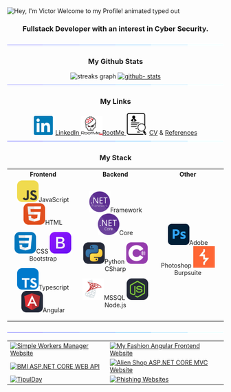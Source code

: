 <!-- Title -->
<img src="https://readme-typing-svg.demolab.com?font=Operator+Mono&size=37&duration=2800&pause=2000&color=FAFAFA&center=true&vCenter=true&width=940&height=50&lines=Hey%2C+I'm+Victor+Welcome+to+my+Profile!" align="center" alt="Hey, I'm Victor Welcome to my Profile! animated typed out">

### <p align="center"> Fullstack Developer with an interest in Cyber Security. </p>


<img  src="Icons/borderseperator.gif">


<!-- Github stats -->
### <p align="center"> My Github Stats </p>

<div align="center">
  <img height="180em" width="410em" src="https://streak-stats.demolab.com?user=VictorRutskin&theme=cobalt&hide_border=true&border_radius=0&fire=0079FA&stroke=0079FA&sideLabels=0079FA&background=193549" alt="streaks graph"  />
  
  <a href="https://github.com/VictorRutskin">
    <img height="180em" width="410em" src="https://github-readme-stats-eight-theta.vercel.app/api?username=VictorRutskin&show_icons=true&theme=cobalt&include_all_commits=true&count_private=true&hide_border=true&border_radius=0" alt="github- stats"/>
  </a>
  </div>
  
<img  src="Icons/borderseperator.gif">


<!-- Links -->
### <p align="center"> My Links </p>

<div align="center">
  <!-- Other links (e.g., LinkedIn, RootMe) -->
  <a href="https://www.linkedin.com/in/victor-rutskin-9a3a9a226/" target="_blank">
    <img src="Icons/Social/LinkedIn.png" width="50" alt="LinkedIn" />LinkedIn
  </a>
  <a href="https://www.root-me.org/Lashaka?lang=en#5c7a86509b2bb852abfc42e4cd24679f" target="_blank">
    <img src="Icons/Social/RootMe.png" width="50" alt="RootMe" />RootMe
  </a>
  <!-- Image with linked texts for CV and References -->
  <span>
    <img src="Icons/Social/Reference.png" width="50" alt="Reference" />
    <a href="https://github.com/VictorRutskin/My_LaTeX_CV" target="_blank">CV</a>
    &amp; 
    <a href="https://drive.google.com/drive/folders/1WNTWVhgmSy2Srt8VOUuspCrWmtmm6eF0" target="_blank">References</a>
  </span>
</div>


<img  src="Icons/borderseperator.gif">

### <p align="center"> My Stack </p>
<!-- Languages & tools -->
<table >
  <tr >
    <th>Frontend</th>
    <th>Backend</th>
    <th>Other</th>
  </tr> 
  <tr>
    <td width="400" align="center">
<!-- FrontEnd -->
<a target="blank"><img src="Icons/JavaScript.svg" width="50" />JavaScript</a>
<a target="blank"><img src="Icons/HTML.svg" width="50" />HTML</a>
      
<a target="blank"><img src="Icons/CSS.svg" width="50" />CSS</a>
<a target="blank"><img src="Icons/Bootstrap.svg" width="50" />Bootstrap</a>
      
<a target="blank"><img src="Icons/TypeScript.svg" width="50" />Typescript</a>
<a target="blank"><img src="Icons/Angular-Dark.svg" width="50" />Angular</a>
    </td>
    <td width="400" align="center">
 <!-- BackEnd -->
<a target="blank"><img src="Icons/NetFramework.png" width="50" />Framework</a>
<a target="blank"><img src="Icons/NetCore.png" width="50" />Core</a>

<a target="blank"><img src="Icons/Python-Dark.svg" width="50" />Python</a>
<a target="blank"><img src="Icons/CS.svg" width="50" />CSharp</a>   

<a target="blank"><img src="Icons/MSSQL.png" width="50" />MSSQL</a>
<a target="blank"><img src="Icons/NodeJS-Dark.svg" width="50" />Node.js</a>
    </td>
    <td width="400" align="center">
<!-- Other -->
<a target="blank"><img src="Icons/Adobe_Photoshop.png" width="50" />Adobe Photoshop</a>
<a target="blank"><img src="Icons/Burpsuite.png" width="50" />Burpsuite</a>
    </td>
  </tr>
</table>

<img  src="Icons/borderseperator.gif">
<div align="center">
  <table>
    <tr>
      <td>
        <a href="https://github.com/VictorRutskin/Simple-Workers-Manager-Website">
          <img src="https://github-readme-stats.vercel.app/api/pin/?username=VictorRutskin&repo=Simple-Workers-Manager-Website" alt="Simple Workers Manager Website" />
        </a>
      </td>
      <td>
        <a href="https://github.com/VictorRutskin/My-Fashion-Angular-Frontend-Website">
          <img src="https://github-readme-stats.vercel.app/api/pin/?username=VictorRutskin&repo=My-Fashion-Angular-Frontend-Website" alt="My Fashion Angular Frontend Website" />
        </a>
      </td>
    </tr>
    <tr>
      <td>
        <a href="https://github.com/VictorRutskin/BMI-ASP.NET-CORE-WEB-API">
          <img src="https://github-readme-stats.vercel.app/api/pin/?username=VictorRutskin&repo=BMI-ASP.NET-CORE-WEB-API" alt="BMI ASP.NET CORE WEB API" />
        </a>
      </td>
      <td>
        <a href="https://github.com/VictorRutskin/Alien-Shop-ASP.NET-CORE-MVC-Website">
          <img src="https://github-readme-stats.vercel.app/api/pin/?username=VictorRutskin&repo=Alien-Shop-ASP.NET-CORE-MVC-Website" alt="Alien Shop ASP.NET CORE MVC Website" />
        </a>
      </td>
    </tr>
    <tr>
      <td>
        <a href="https://github.com/VictorRutskin/TipulDay">
          <img src="https://github-readme-stats.vercel.app/api/pin/?username=VictorRutskin&repo=TipulDay" alt="TipulDay" />
        </a>
      </td>
      <td>
        <a href="https://github.com/VictorRutskin/Phishing-Websites">
          <img src="https://github-readme-stats.vercel.app/api/pin/?username=VictorRutskin&repo=Phishing-Websites" alt="Phishing Websites" />
        </a>
      </td>
    </tr>
  </table>
</div>

